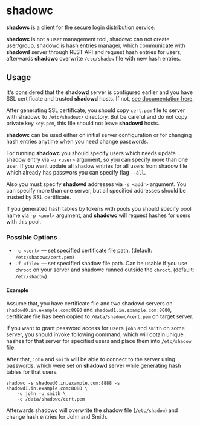 # shadowc

**shadowc** is a client for
[the secure login distribution service](https://github.com/reconquest/shadowd).

**shadowc** is not a user management tool, shadowc can not create
user/group, shadowc is hash entries manager, which communicate with **shadowd**
server through REST API and request hash entries for users, afterwards
**shadowc** overwrite `/etc/shadow` file with new hash entries.

## Usage

It's considered that the **shadowd** server is configured earlier and you have
SSL certificate and trusted **shadowd** hosts. If not,
[see documentation here](https://github.com/reconquest/shadowd).

After generating SSL certificate, you should copy `cert.pem` file to server with
shadowc to `/etc/shadowc/` directory. But be careful and do not copy private key
`key.pem`, this file should not leave **shadowd** hosts.

**shadowc** can be used either on initial server configuration or for changing
hash entries anytime when you need change passwords.

For running **shadowc** you should specify users which needs update shadow entry
via `-u <user>` argument, so you can specify more than one user. If you want
update all shadow entries for all users from shadow file which already has
passwors you can specify flag `--all`.

Also you must specify **shadowd** addresses via `-s <addr>` argument. You can
specify more than one server, but all specified addresses should be trusted by
SSL certificate.

If you generated hash tables by tokens with pools you should specify pool name
via `-p <pool>` argument, and **shadowc** will request hashes for users with
this pool.

### Possible Options
- `-c <cert>` — set specified certificate file path. (default:
    `/etc/shadowc/cert.pem`)
- `-f <file>` — set specified shadow file path. Can be usable if you use
    `chroot` on your server and shadowc runned outside the `chroot`. (default:
    `/etc/shadow`)

#### Example

Assume that, you have certificate file and two shadowd servers on
`shadowd0.in.example.com:8080` and `shadowd1.in.example.com:8080`, certificate
file has been copied to `/data/shadowc/cert.pem` on target server.

If you want to grant password access for users `john` and `smith` on some
server, you should invoke following command, which will obtain unique hashes
for that server for specified users and place them into `/etc/shadow` file.

After that, `john` and `smith` will be able to connect to the server using
passwords, which were set on **shadowd** server while generating hash tables
for that users.

```
shadowc -s shadowd0.in.example.com:8888 -s shadowd1.in.example.com:8080 \
    -u john -u smith \
    -c /data/shadowc/cert.pem
```

Afterwards shadowc will overwrite the shadow file (`/etc/shadow`) and change
hash entries for John and Smith.
